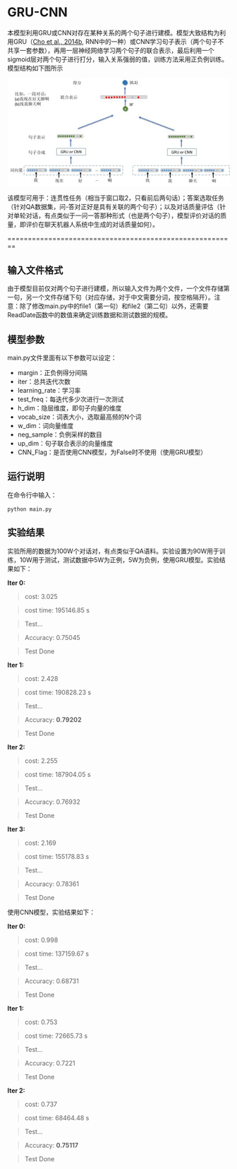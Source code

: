 # GRU-CNN
本模型利用GRU或CNN对存在某种关系的两个句子进行建模。模型大致结构为利用GRU（[Cho et al., 2014b](http://arxiv.org/abs/1406.1078), RNN中的一种）或CNN学习句子表示（两个句子不共享一套参数），再用一层神经网络学习两个句子的联合表示，最后利用一个sigmoid层对两个句子进行打分，输入关系强弱的值，训练方法采用正负例训练。模型结构如下图所示

![model](model.jpg?raw=true "model")

该模型可用于：连贯性任务（相当于窗口取2，只看前后两句话）；答案选取任务（针对QA数据集，问-答对正好是具有关联的两个句子）；以及对话质量评估（针对单轮对话，有点类似于一问一答那种形式（也是两个句子），模型评价对话的质量，即评价在聊天机器人系统中生成的对话质量如何）。

========================================================

输入文件格式
--------------------------------------------------------
由于模型目前仅对两个句子进行建模，所以输入文件为两个文件，一个文件存储第一句，另一个文件存储下句（对应存储，对于中文需要分词，按空格隔开）。注意：除了修改main.py中的file1（第一句）和file2（第二句）以外，还需要ReadDate函数中的数值来确定训练数据和测试数据的规模。

模型参数
--------------------------------------------------------
main.py文件里面有以下参数可以设定：
- margin：正负例得分间隔
- iter：总共迭代次数
- learning_rate：学习率
- test_freq：每迭代多少次进行一次测试
- h_dim：隐层维度，即句子向量的维度
- vocab_size：词表大小，选取最高频的N个词
- w_dim：词向量维度
- neg_sample：负例采样的数目
- up_dim：句子联合表示的向量维度
- CNN_Flag：是否使用CNN模型，为False时不使用（使用GRU模型）

运行说明
--------------------------------------------------------
在命令行中输入：

    python main.py

实验结果
--------------------------------------------------------
实验所用的数据为100W个对话对，有点类似于QA语料。实验设置为90W用于训练，10W用于测试，测试数据中5W为正例，5W为负例，使用GRU模型。实验结果如下：

**Iter 0:**

>cost: 3.025

>cost time: 195146.85 s

>Test...

>Accuracy: 0.75045

>Test Done

**Iter 1:**

>cost: 2.428

>cost time: 190828.23 s

>Test...

>Accuracy: **0.79202**

>Test Done

**Iter 2:**

>cost: 2.255

>cost time: 187904.05 s

>Test...

>Accuracy: 0.76932

>Test Done

**Iter 3:**

>cost: 2.169

>cost time: 155178.83 s

>Test...

>Accuracy: 0.78361

>Test Done


使用CNN模型，实验结果如下：

**Iter 0:**

>cost: 0.998

>cost time: 137159.67 s

>Test...

>Accuracy: 0.68731

>Test Done

**Iter 1:**

>cost: 0.753

>cost time: 72665.73 s

>Test...

>Accuracy: 0.7221

>Test Done

**Iter 2:**

>cost: 0.737

>cost time: 68464.48 s

>Test...

>Accuracy: **0.75117**

>Test Done
